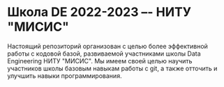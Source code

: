 # Школа DE 2022-2023 –- НИТУ "МИСИС"

Настоящий репозиторий организован с целью более эффективной работы с кодовой базой, развиваемой участниками школы Data Engineering НИТУ "МИСИС". Мы имеем своей целью научить участников школы базовым навыкам работы с git, а также отточить и улучшить навыки программирования.
